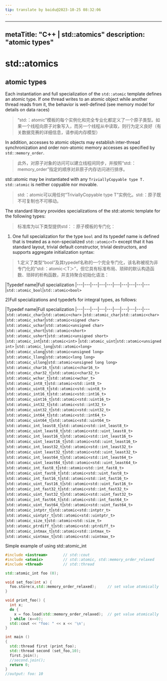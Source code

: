 ```yaml
---
tip: translate by baidu@2023-10-25 08:32:06
---
```

---
metaTitle: "C++ | std::atomics"
description: "atomic types"
---

# std::atomics



## atomic types



Each instantiation and full specialization of the `std::atomic` template defines an atomic type. If one thread writes to an atomic object while another thread reads from it, the behavior is well-defined (see memory model for details on data races)

> “std:：atomic”模板的每个实例化和完全专业化都定义了一个原子类型。如果一个线程向原子对象写入，而另一个线程从中读取，则行为定义良好（有关数据竞赛的详细信息，请参阅内存模型）


In addition, accesses to atomic objects may establish inter-thread synchronization and order non-atomic memory accesses as specified by `std::memory_order`.

> 此外，对原子对象的访问可以建立线程间同步，并按照“std:：memory_order”指定的顺序对非原子内存访问进行排序。


std::atomic may be instantiated with any `TriviallyCopyable type T. std::atomic` is neither copyable nor movable.

> std:：atomic可以用任何“TriviallyCopyable type T”实例化。std:：原子既不可复制也不可移动。


The standard library provides specializations of the std::atomic template for the following types:

> 标准库为以下类型提供std：：原子模板的专门化：


1. One full specialization for the type `bool` and its typedef name is defined that is treated as a non-specialized `std::atomic<T>` except that it has standard layout, trivial default constructor, trivial destructors, and supports aggregate initialization syntax:

> 1.定义了类型“bool”及其typedef名称的一个完全专门化，该名称被视为非专门化的“std:：atomic＜T＞”，但它具有标准布局、琐碎的默认构造函数、琐碎的析构函数，并支持聚合初始化语法：

|Typedef name|Full specialization
|---|---|---|---|---|---|---|---|---|---
|`std::atomic_bool`|`std::atomic<bool>`

2)Full specializations and typedefs for integral types, as follows:

|Typedef name|Full specialization
|---|---|---|---|---|---|---|---|---|---
|`std::atomic_char`|`std::atomic<char>`
|`std::atomic_char`|`std::atomic<char>`
|`std::atomic_schar`|`std::atomic<signed char>`
|`std::atomic_uchar`|`std::atomic<unsigned char>`
|`std::atomic_short`|`std::atomic<short>`
|`std::atomic_ushort`|`std::atomic<unsigned short>`
|`std::atomic_int`|`std::atomic<int>`
|`std::atomic_uint`|`std::atomic<unsigned int>`
|`std::atomic_long`|`std::atomic<long>`
|`std::atomic_ulong`|`std::atomic<unsigned long>`
|`std::atomic_llong`|`std::atomic<long long>`
|`std::atomic_ullong`|`std::atomic<unsigned long long>`
|`std::atomic_char16_t`|`std::atomic<char16_t>`
|`std::atomic_char32_t`|`std::atomic<char32_t>`
|`std::atomic_wchar_t`|`std::atomic<wchar_t>`
|`std::atomic_int8_t`|`std::atomic<std::int8_t>`
|`std::atomic_uint8_t`|`std::atomic<std::uint8_t>`
|`std::atomic_int16_t`|`std::atomic<std::int16_t>`
|`std::atomic_uint16_t`|`std::atomic<std::uint16_t>`
|`std::atomic_int32_t`|`std::atomic<std::int32_t>`
|`std::atomic_uint32_t`|`std::atomic<std::uint32_t>`
|`std::atomic_int64_t`|`std::atomic<std::int64_t>`
|`std::atomic_uint64_t`|`std::atomic<std::uint64_t>`
|`std::atomic_int_least8_t`|`std::atomic<std::int_least8_t>`
|`std::atomic_uint_least8_t`|`std::atomic<std::uint_least8_t>`
|`std::atomic_int_least16_t`|`std::atomic<std::int_least16_t>`
|`std::atomic_uint_least16_t`|`std::atomic<std::uint_least16_t>`
|`std::atomic_int_least32_t`|`std::atomic<std::int_least32_t>`
|`std::atomic_uint_least32_t`|`std::atomic<std::uint_least32_t>`
|`std::atomic_int_least64_t`|`std::atomic<std::int_least64_t>`
|`std::atomic_uint_least64_t`|`std::atomic<std::uint_least64_t>`
|`std::atomic_int_fast8_t`|`std::atomic<std::int_fast8_t>`
|`std::atomic_uint_fast8_t`|`std::atomic<std::uint_fast8_t>`
|`std::atomic_int_fast16_t`|`std::atomic<std::int_fast16_t>`
|`std::atomic_uint_fast16_t`|`std::atomic<std::uint_fast16_t>`
|`std::atomic_int_fast32_t`|`std::atomic<std::int_fast32_t>`
|`std::atomic_uint_fast32_t`|`std::atomic<std::uint_fast32_t>`
|`std::atomic_int_fast64_t`|`std::atomic<std::int_fast64_t>`
|`std::atomic_uint_fast64_t`|`std::atomic<std::uint_fast64_t>`
|`std::atomic_intptr_t`|`std::atomic<std::intptr_t>`
|`std::atomic_uintptr_t`|`std::atomic<std::uintptr_t>`
|`std::atomic_size_t`|`std::atomic<std::size_t>`
|`std::atomic_ptrdiff_t`|`std::atomic<std::ptrdiff_t>`
|`std::atomic_intmax_t`|`std::atomic<std::intmax_t>`
|`std::atomic_uintmax_t`|`std::atomic<std::uintmax_t>`

Simple example of using std::atomic_int

```cpp
#include <iostream>       // std::cout
#include <atomic>         // std::atomic, std::memory_order_relaxed
#include <thread>         // std::thread

std::atomic_int foo (0);

void set_foo(int x) {
  foo.store(x,std::memory_order_relaxed);     // set value atomically
}

void print_foo() {
  int x;
  do {
    x = foo.load(std::memory_order_relaxed);  // get value atomically
  } while (x==0);
  std::cout << "foo: " << x << '\n';
}

int main ()
{
  std::thread first (print_foo);
  std::thread second (set_foo,10);
  first.join();
  //second.join();
  return 0;
}
//output: foo: 10

```

